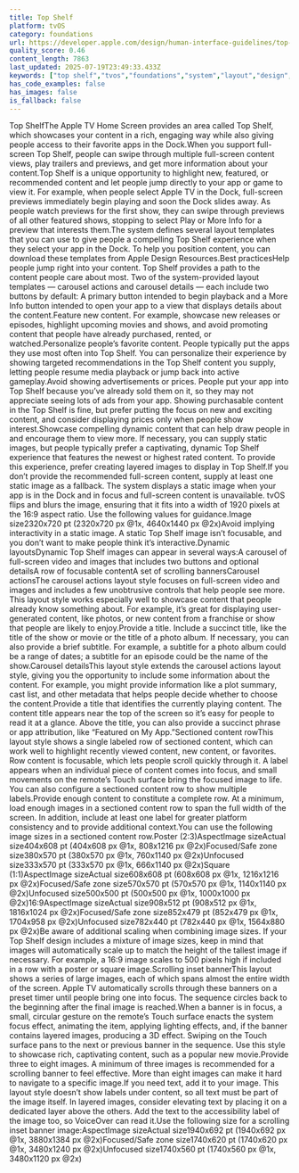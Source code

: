 ```yaml
---
title: Top Shelf
platform: tvOS
category: foundations
url: https://developer.apple.com/design/human-interface-guidelines/top-shelf
quality_score: 0.46
content_length: 7863
last_updated: 2025-07-19T23:49:33.433Z
keywords: ["top shelf","tvos","foundations","system","layout","design","buttons","images","controls","accessibility","voiceover"]
has_code_examples: false
has_images: false
is_fallback: false
---
```


Top ShelfThe Apple TV Home Screen provides an area called Top Shelf, which showcases your content in a rich, engaging way while also giving people access to their favorite apps in the Dock.When you support full-screen Top Shelf, people can swipe through multiple full-screen content views, play trailers and previews, and get more information about your content.Top Shelf is a unique opportunity to highlight new, featured, or recommended content and let people jump directly to your app or game to view it. For example, when people select Apple TV in the Dock, full-screen previews immediately begin playing and soon the Dock slides away. As people watch previews for the first show, they can swipe through previews of all other featured shows, stopping to select Play or More Info for a preview that interests them.The system defines several layout templates that you can use to give people a compelling Top Shelf experience when they select your app in the Dock. To help you position content, you can download these templates from Apple Design Resources.Best practicesHelp people jump right into your content. Top Shelf provides a path to the content people care about most. Two of the system-provided layout templates — carousel actions and carousel details — each include two buttons by default: A primary button intended to begin playback and a More Info button intended to open your app to a view that displays details about the content.Feature new content. For example, showcase new releases or episodes, highlight upcoming movies and shows, and avoid promoting content that people have already purchased, rented, or watched.Personalize people’s favorite content. People typically put the apps they use most often into Top Shelf. You can personalize their experience by showing targeted recommendations in the Top Shelf content you supply, letting people resume media playback or jump back into active gameplay.Avoid showing advertisements or prices. People put your app into Top Shelf because you’ve already sold them on it, so they may not appreciate seeing lots of ads from your app. Showing purchasable content in the Top Shelf is fine, but prefer putting the focus on new and exciting content, and consider displaying prices only when people show interest.Showcase compelling dynamic content that can help draw people in and encourage them to view more. If necessary, you can supply static images, but people typically prefer a captivating, dynamic Top Shelf experience that features the newest or highest rated content. To provide this experience, prefer creating layered images to display in Top Shelf.If you don’t provide the recommended full-screen content, supply at least one static image as a fallback. The system displays a static image when your app is in the Dock and in focus and full-screen content is unavailable. tvOS flips and blurs the image, ensuring that it fits into a width of 1920 pixels at the 16:9 aspect ratio. Use the following values for guidance.Image size2320x720 pt (2320x720 px @1x, 4640x1440 px @2x)Avoid implying interactivity in a static image. A static Top Shelf image isn’t focusable, and you don’t want to make people think it’s interactive.Dynamic layoutsDynamic Top Shelf images can appear in several ways:A carousel of full-screen video and images that includes two buttons and optional detailsA row of focusable contentA set of scrolling bannersCarousel actionsThe carousel actions layout style focuses on full-screen video and images and includes a few unobtrusive controls that help people see more. This layout style works especially well to showcase content that people already know something about. For example, it’s great for displaying user-generated content, like photos, or new content from a franchise or show that people are likely to enjoy.Provide a title. Include a succinct title, like the title of the show or movie or the title of a photo album. If necessary, you can also provide a brief subtitle. For example, a subtitle for a photo album could be a range of dates; a subtitle for an episode could be the name of the show.Carousel detailsThis layout style extends the carousel actions layout style, giving you the opportunity to include some information about the content. For example, you might provide information like a plot summary, cast list, and other metadata that helps people decide whether to choose the content.Provide a title that identifies the currently playing content. The content title appears near the top of the screen so it’s easy for people to read it at a glance. Above the title, you can also provide a succinct phrase or app attribution, like “Featured on My App.”Sectioned content rowThis layout style shows a single labeled row of sectioned content, which can work well to highlight recently viewed content, new content, or favorites. Row content is focusable, which lets people scroll quickly through it. A label appears when an individual piece of content comes into focus, and small movements on the remote’s Touch surface bring the focused image to life. You can also configure a sectioned content row to show multiple labels.Provide enough content to constitute a complete row. At a minimum, load enough images in a sectioned content row to span the full width of the screen. In addition, include at least one label for greater platform consistency and to provide additional context.You can use the following image sizes in a sectioned content row.Poster (2:3)AspectImage sizeActual size404x608 pt (404x608 px @1x, 808x1216 px @2x)Focused/Safe zone size380x570 pt (380x570 px @1x, 760x1140 px @2x)Unfocused size333x570 pt (333x570 px @1x, 666x1140 px @2x)Square (1:1)AspectImage sizeActual size608x608 pt (608x608 px @1x, 1216x1216 px @2x)Focused/Safe zone size570x570 pt (570x570 px @1x, 1140x1140 px @2x)Unfocused size500x500 pt (500x500 px @1x, 1000x1000 px @2x)16:9AspectImage sizeActual size908x512 pt (908x512 px @1x, 1816x1024 px @2x)Focused/Safe zone size852x479 pt (852x479 px @1x, 1704x958 px @2x)Unfocused size782x440 pt (782x440 px @1x, 1564x880 px @2x)Be aware of additional scaling when combining image sizes. If your Top Shelf design includes a mixture of image sizes, keep in mind that images will automatically scale up to match the height of the tallest image if necessary. For example, a 16:9 image scales to 500 pixels high if included in a row with a poster or square image.Scrolling inset bannerThis layout shows a series of large images, each of which spans almost the entire width of the screen. Apple TV automatically scrolls through these banners on a preset timer until people bring one into focus. The sequence circles back to the beginning after the final image is reached.When a banner is in focus, a small, circular gesture on the remote’s Touch surface enacts the system focus effect, animating the item, applying lighting effects, and, if the banner contains layered images, producing a 3D effect. Swiping on the Touch surface pans to the next or previous banner in the sequence. Use this style to showcase rich, captivating content, such as a popular new movie.Provide three to eight images. A minimum of three images is recommended for a scrolling banner to feel effective. More than eight images can make it hard to navigate to a specific image.If you need text, add it to your image. This layout style doesn’t show labels under content, so all text must be part of the image itself. In layered images, consider elevating text by placing it on a dedicated layer above the others. Add the text to the accessibility label of the image too, so VoiceOver can read it.Use the following size for a scrolling inset banner image:AspectImage sizeActual size1940x692 pt (1940x692 px @1x, 3880x1384 px @2x)Focused/Safe zone size1740x620 pt (1740x620 px @1x, 3480x1240 px @2x)Unfocused size1740x560 pt (1740x560 px @1x, 3480x1120 px @2x)